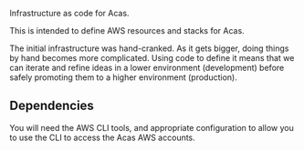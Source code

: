 Infrastructure as code for Acas.

This is intended to define AWS resources and stacks for Acas.

The initial infrastructure was hand-cranked. As it gets bigger,
doing things by hand becomes more complicated. Using code to define it
means that we can iterate and refine ideas in a lower environment
(development) before safely promoting them to a higher environment
(production).

## Dependencies

You will need the AWS CLI tools, and appropriate configuration to allow
you to use the CLI to access the Acas AWS accounts.

